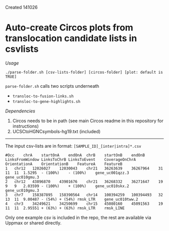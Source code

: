 Created 141026

# Auto-create Circos plots from translocation candidate lists in csvlists

*Usage*
```
./parse-folder.sh [csv-lists-folder] [circos-folder] [plot: default is TRUE]
```

`parse-folder.sh` calls two scripts underneath

* `transloc-to-fusion-links.sh`
* `transloc-to-gene-highlights.sh`

*Dependencies*

1. Circos needs to be in path (see main Circos readme in this repository for instructions)
2. UCSCtoHGNCsymbols-hg19.txt (included)

***

The input csv-lists are in format: `[SAMPLE_ID]_[inter|intra]*.csv`
```
#Occ	chrA	startOnA	endOnA	chrB	startOnB	endOnB	LinksFromWindow	LinksToChrB	LinksToEvent	CoverageOnChrA	OrientationA	OrientationB	FeatureA	FeatureB
1	chr12	12026027	12030043	chr21	36263639	36267964	31	11	11	1.5295	- (100%)	- (100%)	gene_uc001qzz.3	gene_uc010gmu.3
2	chr12	43896870	43901676	chr21	36268332	36271647	19	9	9	2.03599	- (100%)	+ (100%)	gene_uc010skx.2	gene_uc010gmu.3
3	chr7	158387895	158390564	chr14	100394259	100394493	32	13	11	9.00487	- (54%)	+ (54%)	rmsk_LTR	gene_uc010tww.2
4	chr3	34249621	34250699	chr15	45080160	45091563	19	11	11	2.95551	+ (63%)	+ (63%)	rmsk_LTR	rmsk_LINE
```

Only one example csv is included in the repo, the rest are available via Uppmax or shared directly.
